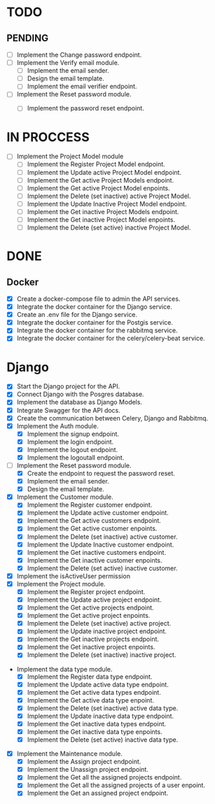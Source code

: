 # TODO

## PENDING

- [ ] Implement the Change password endpoint.
- [ ] Implement the Verify email module.
    - [ ] Implement the email sender.
    - [ ] Design the email template.
    - [ ] Implement the email verifier endpoint.
- [ ] Implement the Reset password module.
    - [ ] Implement the password reset endpoint.


# IN PROCCESS

- [ ] Implement the Project Model module
    - [ ] Implement the Register Project Model endpoint.
    - [ ] Implement the Update active Project Model endpoint.
    - [ ] Implement the Get active Project Models endpoint.
    - [ ] Implement the Get active Project Model enpoints.
    - [ ] Implement the Delete (set inactive) active Project Model.
    - [ ] Implement the Update Inactive Project Model endpoint.
    - [ ] Implement the Get inactive Project Models endpoint.
    - [ ] Implement the Get inactive Project Model enpoints.
    - [ ] Implement the Delete (set active) inactive Project Model.

# DONE

## Docker
- [x] Create a docker-compose file to admin the API services.
- [x] Integrate the docker container for the Django service.
- [x] Create an .env file for the Django service.
- [x] Integrate the docker container for the Postgis service.
- [x] Integrate the docker container for the rabbitmq service.
- [x] Integrate the docker container for the celery/celery-beat service.

# Django
- [x] Start the Django project for the API.
- [x] Connect Django with the Posgres database.
- [x] Implement the database as Django Models.
- [x] Integrate Swagger for the API docs.
- [x] Create the communication between Celery, Django and Rabbitmq.
- [x] Implement the Auth module.
    - [x] Implement the signup endpoint.
    - [x] Implement the login endpoint.
    - [x] Implement the logout endpoint.
    - [x] Implement the logoutall endpoint.
- [ ] Implement the Reset password module.
    - [x] Create the endpoint to request the password reset.
    - [x] Implement the email sender.
    - [x] Design the email template.
- [x] Implement the Customer module.
    - [x] Implement the Register customer endpoint.
    - [x] Implement the Update active customer endpoint.
    - [x] Implement the Get active customers endpoint.
    - [x] Implement the Get active customer enpoints.
    - [x] Implement the Delete (set inactive) active customer.
    - [x] Implement the Update Inactive customer endpoint.
    - [x] Implement the Get inactive customers endpoint.
    - [x] Implement the Get inactive customer enpoints.
    - [x] Implement the Delete (set active) inactive customer.
- [x] Implement the isActiveUser permission
- [x] Implement the Project module.
    - [x] Implement the Register project endpoint.
    - [x] Implement the Update active project endpoint.
    - [x] Implement the Get active projects endpoint.
    - [x] Implement the Get active project enpoints.
    - [x] Implement the Delete (set inactive) active project.
    - [x] Implement the Update inactive project endpoint.
    - [x] Implement the Get inactive projects endpoint.
    - [x] Implement the Get inactive project enpoints.
    - [x] Implement the Delete (set inactive) inactive project.
- Implement the data type module.
    - [x] Implement the Register data type endpoint.
    - [x] Implement the Update active data type endpoint.
    - [x] Implement the Get active data types endpoint.
    - [x] Implement the Get active data type enpoint.
    - [x] Implement the Delete (set inactive) active data type.
    - [x] Implement the Update inactive data type endpoint.
    - [x] Implement the Get inactive data types endpoint.
    - [x] Implement the Get inactive data type enpoints.
    - [x] Implement the Delete (set active) inactive data type.
- [x] Implement the Maintenance module.
    - [x] Implement the Assign project endpoint.
    - [x] Implement the Unassign project endpoint.
    - [x] Implement the Get all the assigned projects endpoint.
    - [x] Implement the Get all the assigned projects of a user enpoint.
    - [x] Implement the Get an assigned project endpoint.
